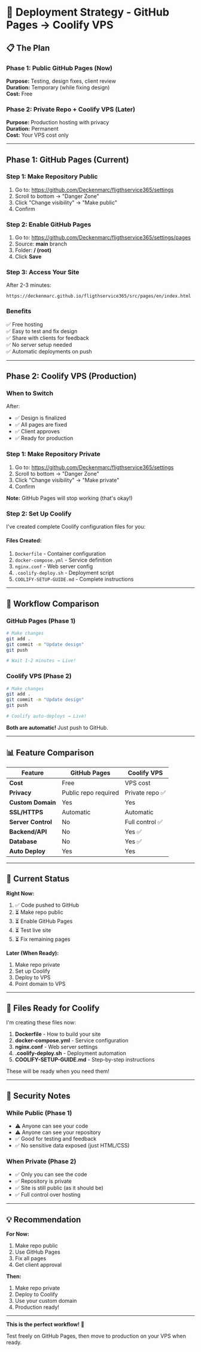# 🚀 Deployment Strategy - GitHub Pages → Coolify VPS

## 📋 The Plan

### Phase 1: Public GitHub Pages (Now)
**Purpose:** Testing, design fixes, client review  
**Duration:** Temporary (while fixing design)  
**Cost:** Free  

### Phase 2: Private Repo + Coolify VPS (Later)
**Purpose:** Production hosting with privacy  
**Duration:** Permanent  
**Cost:** Your VPS cost only  

---

## Phase 1: GitHub Pages (Current)

### Step 1: Make Repository Public
1. Go to: https://github.com/Deckenmarc/fligthservice365/settings
2. Scroll to bottom → "Danger Zone"
3. Click "Change visibility" → "Make public"
4. Confirm

### Step 2: Enable GitHub Pages
1. Go to: https://github.com/Deckenmarc/fligthservice365/settings/pages
2. Source: **main** branch
3. Folder: **/ (root)**
4. Click **Save**

### Step 3: Access Your Site
After 2-3 minutes:
```
https://deckenmarc.github.io/fligthservice365/src/pages/en/index.html
```

### Benefits
✅ Free hosting  
✅ Easy to test and fix design  
✅ Share with clients for feedback  
✅ No server setup needed  
✅ Automatic deployments on push  

---

## Phase 2: Coolify VPS (Production)

### When to Switch
After:
- ✅ Design is finalized
- ✅ All pages are fixed
- ✅ Client approves
- ✅ Ready for production

### Step 1: Make Repository Private
1. Go to: https://github.com/Deckenmarc/fligthservice365/settings
2. Scroll to bottom → "Danger Zone"
3. Click "Change visibility" → "Make private"
4. Confirm

**Note:** GitHub Pages will stop working (that's okay!)

### Step 2: Set Up Coolify

I've created complete Coolify configuration files for you:

#### Files Created:
1. `Dockerfile` - Container configuration
2. `docker-compose.yml` - Service definition
3. `nginx.conf` - Web server config
4. `.coolify-deploy.sh` - Deployment script
5. `COOLIFY-SETUP-GUIDE.md` - Complete instructions

---

## 🔄 Workflow Comparison

### GitHub Pages (Phase 1)
```bash
# Make changes
git add .
git commit -m "Update design"
git push

# Wait 1-2 minutes → Live!
```

### Coolify VPS (Phase 2)
```bash
# Make changes
git add .
git commit -m "Update design"
git push

# Coolify auto-deploys → Live!
```

**Both are automatic!** Just push to GitHub.

---

## 📊 Feature Comparison

| Feature | GitHub Pages | Coolify VPS |
|---------|--------------|-------------|
| **Cost** | Free | VPS cost |
| **Privacy** | Public repo required | Private repo ✅ |
| **Custom Domain** | Yes | Yes |
| **SSL/HTTPS** | Automatic | Automatic |
| **Server Control** | No | Full control ✅ |
| **Backend/API** | No | Yes ✅ |
| **Database** | No | Yes ✅ |
| **Auto Deploy** | Yes | Yes |

---

## 🎯 Current Status

**Right Now:**
1. ✅ Code pushed to GitHub
2. ⏳ Make repo public
3. ⏳ Enable GitHub Pages
4. ⏳ Test live site
5. ⏳ Fix remaining pages

**Later (When Ready):**
1. Make repo private
2. Set up Coolify
3. Deploy to VPS
4. Point domain to VPS

---

## 📁 Files Ready for Coolify

I'm creating these files now:

1. **Dockerfile** - How to build your site
2. **docker-compose.yml** - Service configuration
3. **nginx.conf** - Web server settings
4. **.coolify-deploy.sh** - Deployment automation
5. **COOLIFY-SETUP-GUIDE.md** - Step-by-step instructions

These will be ready when you need them!

---

## 🔐 Security Notes

### While Public (Phase 1)
- ⚠️ Anyone can see your code
- ⚠️ Anyone can see your repository
- ✅ Good for testing and feedback
- ✅ No sensitive data exposed (just HTML/CSS)

### When Private (Phase 2)
- ✅ Only you can see the code
- ✅ Repository is private
- ✅ Site is still public (as it should be)
- ✅ Full control over hosting

---

## 💡 Recommendation

**For Now:**
1. Make repo public
2. Use GitHub Pages
3. Fix all pages
4. Get client approval

**Then:**
1. Make repo private
2. Deploy to Coolify
3. Use your custom domain
4. Production ready!

---

**This is the perfect workflow!** 🎯

Test freely on GitHub Pages, then move to production on your VPS when ready.
